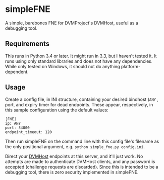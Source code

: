 # simpleFNE
A simple, barebones FNE for DVMProject's DVMHost, useful as a debugging tool. 

## Requirements
This runs in Python 3.4 or later. It might run in 3.3, but I haven't tested it. It runs using only standard libraries and does not have any dependencies. While only tested on Windows, it should not do anything platform-dependent. 

## Usage
Create a config file, in INI structure, containing your desired bindhost (`ANY` , port, and expiry timer for dead endpoints. These appear, respectively, in this sample configuration using the default values:  
```
[FNE]
ip: ANY
port: 54000
endpoint_timeout: 120
```

Then run simpleFNE on the command line with this config file's filename as the only positional argument, e.g. `python simple_fne.py config.ini`. 

Direct your [DVMHost](https://github.com/dvmproject/dvmhost) endpoints at this server, and it'll just work. No attempts are made to authenticate DVMHost clients, and any password is accepted (challenge requests are discarded). Since this is intended to be a debugging tool, there is zero security implemented in simpleFNE. 
